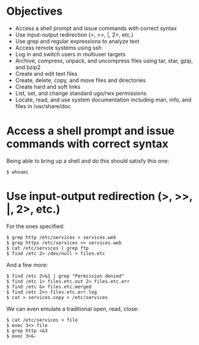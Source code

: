 # Objectives

* Access a shell prompt and issue commands with correct syntax
* Use input-output redirection (>, >>, |, 2>, etc.)
* Use grep and regular expressions to analyze text
* Access remote systems using ssh
* Log in and switch users in multiuser targets
* Archive, compress, unpack, and uncompress files using tar, star, gzip, and bzip2
* Create and edit text files
* Create, delete, copy, and move files and directories
* Create hard and soft links
* List, set, and change standard ugo/rwx permissions
* Locate, read, and use system documentation including man, info, and files in /usr/share/doc

# Access a shell prompt and issue commands with correct syntax

Being able to bring up a shell and do this should satisfy this one:

    $ whoami

# Use input-output redirection (>, >>, |, 2>, etc.)

For the ones specified:

    $ grep http /etc/services > services.web
    $ grep https /etc/services >> services.web
    $ cat /etc/services | grep ftp
    $ find /etc 2> /dev/null > files.etc

And a few more:

    $ find /etc 2>&1 | grep "Permission denied"
    $ find /etc 1> files.etc.out 2> files.etc.err
    $ find /etc &> files.etc.merged
    $ find /etc 2>> files.etc.err.log
    $ cat > services.copy < /etc/services

We can even emulate a traditional open, read, close:

    $ cat /etc/services > file
    $ exec 3<> file
    $ grep http <&3
    $ exec 3>&-
